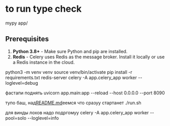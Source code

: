 # to run type check
mypy app/

## Prerequisites

1. **Python 3.8+** - Make sure Python and pip are installed.
2. **Redis** - Celery uses Redis as the message broker. Install it locally or use a Redis instance in the cloud.


python3 -m venv venv
source venv/bin/activate
pip install -r requirements.txt
redis-server
celery -A app.celery_app worker --loglevel=debug

фастапи поднять
uvicorn app.main:app --reload --host 0.0.0.0 --port 8090


тупо баш, над[README.md](README.md)еемся что сразуу стартанет
./run.sh




для винды лохов надо подргомуу
celery -A app.celery_app worker --pool=solo --loglevel=info

